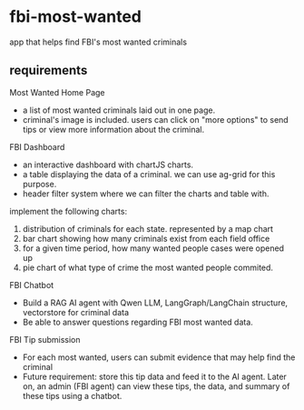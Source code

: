 # fbi-most-wanted
app that helps find FBI's most wanted criminals

## requirements

Most Wanted Home Page
* a list of most wanted criminals laid out in one page.
* criminal's image is included. users can click on "more options" to send tips or view more information about the criminal.

FBI Dashboard
* an interactive dashboard with chartJS charts.
* a table displaying the data of a criminal. we can use ag-grid for this purpose.
* header filter system where we can filter the charts and table with.

implement the following charts:
1. distribution of criminals for each state. represented by a map chart
2. bar chart showing how many criminals exist from each field office
3. for a given time period, how many wanted people cases were opened up
4. pie chart of what type of crime the most wanted people commited.

FBI Chatbot
* Build a RAG AI agent with Qwen LLM, LangGraph/LangChain structure, vectorstore for criminal data
* Be able to answer questions regarding FBI most wanted data.

FBI Tip submission
* For each most wanted, users can submit evidence that may help find the criminal
* Future requirement: store this tip data and feed it to the AI agent. Later on, an admin (FBI agent) can view these tips, the data, and summary of these tips using a chatbot.

